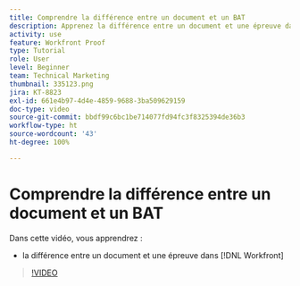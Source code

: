 ```yaml
---
title: Comprendre la différence entre un document et un BAT
description: Apprenez la différence entre un document et une épreuve dans  [!DNL  Workfront].
activity: use
feature: Workfront Proof
type: Tutorial
role: User
level: Beginner
team: Technical Marketing
thumbnail: 335123.png
jira: KT-8823
exl-id: 661e4b97-4d4e-4859-9688-3ba509629159
doc-type: video
source-git-commit: bbdf99c6bc1be714077fd94fc3f8325394de36b3
workflow-type: ht
source-wordcount: '43'
ht-degree: 100%

---
```


# Comprendre la différence entre un document et un BAT

Dans cette vidéo, vous apprendrez :

* la différence entre un document et une épreuve dans [!DNL Workfront]

>[!VIDEO](https://video.tv.adobe.com/v/3439861/?quality=12&learn=on&enablevpops=1&captions=fre_fr)
